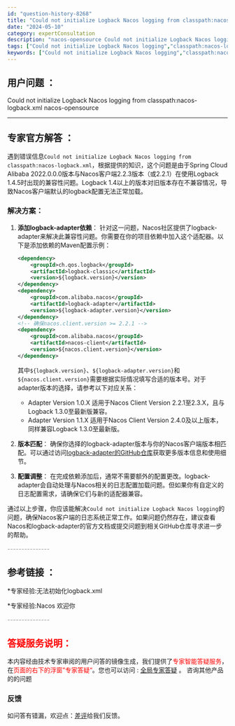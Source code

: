 ```yaml
---
id: "question-history-8268"
title: "Could not initialize Logback Nacos logging from classpath:nacos-logback.xml nacos-opensource"
date: "2024-05-10"
category: expertConsultation
description: "nacos-opensource Could not initialize Logback Nacos logging from classpath:nacos-logback.xml"
tags: ["Could not initialize Logback Nacos logging","classpath:nacos-logback.xml"]
keywords: ["Could not initialize Logback Nacos logging","classpath:nacos-logback.xml"]
---
```


## 用户问题 ： 
 Could not initialize Logback Nacos logging from classpath:nacos-logback.xml nacos-opensource 

---------------
## 专家官方解答 ：

遇到错误信息`Could not initialize Logback Nacos logging from classpath:nacos-logback.xml`，根据提供的知识，这个问题是由于Spring Cloud Alibaba 2022.0.0.0版本与Nacos客户端2.2.3版本（或2.2.1）在使用Logback 1.4.5时出现的兼容性问题。Logback 1.4以上的版本对旧版本存在不兼容情况，导致Nacos客户端默认的logback配置无法正常加载。

### 解决方案：

1. **添加logback-adapter依赖**：
   针对这一问题，Nacos社区提供了logback-adapter来解决此兼容性问题。你需要在你的项目依赖中加入这个适配器。以下是添加依赖的Maven配置示例：

   ```xml
   <dependency>
       <groupId>ch.qos.logback</groupId>
       <artifactId>logback-classic</artifactId>
       <version>${logback.version}</version>
   </dependency>
   <dependency>
       <groupId>com.alibaba.nacos</groupId>
       <artifactId>logback-adapter</artifactId>
       <version>${logback-adapter.version}</version>
   </dependency>
   <!-- 确保nacos.client.version >= 2.2.1 -->
   <dependency>
       <groupId>com.alibaba.nacos</groupId>
       <artifactId>nacos-client</artifactId>
       <version>${nacos.client.version}</version>
   </dependency>
   ```

   其中`${logback.version}`、`${logback-adapter.version}`和`${nacos.client.version}`需要根据实际情况填写合适的版本号。对于adapter版本的选择，请参考以下对应关系：
   - Adapter Version 1.0.X 适用于Nacos Client Version 2.2.1至2.3.X，且与Logback 1.3.0至最新版兼容。
   - Adapter Version 1.1.X 适用于Nacos Client Version 2.4.0及以上版本，同样兼容Logback 1.3.0至最新版。

2. **版本匹配**：
   确保你选择的logback-adapter版本与你的Nacos客户端版本相匹配。可以通过访问[logback-adapter的GitHub仓库](https://github.com/nacos-group/logback-adapter)获取更多版本信息和使用细节。

3. **配置调整**：
   在完成依赖添加后，通常不需要额外的配置更改。logback-adapter会自动处理与Nacos相关的日志配置加载问题。但如果你有自定义的日志配置需求，请确保它们与新的适配器兼容。

通过以上步骤，你应该能解决`Could not initialize Logback Nacos logging`的问题，确保Nacos客户端的日志系统正常工作。如果问题仍然存在，建议查看Nacos和logback-adapter的官方文档或提交问题到相关GitHub仓库寻求进一步的帮助。


<font color="#949494">---------------</font> 


## 参考链接 ：

*专家经验:无法初始化logback.xml 
 
 *专家经验:Nacos 欢迎你 


 <font color="#949494">---------------</font> 
 


## <font color="#FF0000">答疑服务说明：</font> 

本内容经由技术专家审阅的用户问答的镜像生成，我们提供了<font color="#FF0000">专家智能答疑服务</font>，在<font color="#FF0000">页面的右下的浮窗”专家答疑“</font>。您也可以访问 : [全局专家答疑](https://opensource.alibaba.com/chatBot) 。 咨询其他产品的的问题

### 反馈
如问答有错漏，欢迎点：[差评](https://ai.nacos.io/user/feedbackByEnhancerGradePOJOID?enhancerGradePOJOId=12737)给我们反馈。
